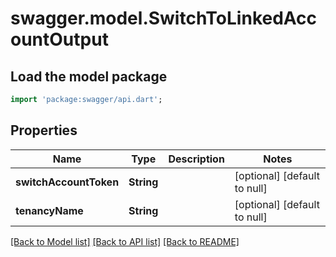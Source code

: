 # swagger.model.SwitchToLinkedAccountOutput

## Load the model package
```dart
import 'package:swagger/api.dart';
```

## Properties
Name | Type | Description | Notes
------------ | ------------- | ------------- | -------------
**switchAccountToken** | **String** |  | [optional] [default to null]
**tenancyName** | **String** |  | [optional] [default to null]

[[Back to Model list]](../README.md#documentation-for-models) [[Back to API list]](../README.md#documentation-for-api-endpoints) [[Back to README]](../README.md)


